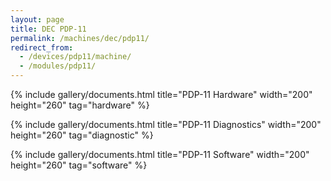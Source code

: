 ```yaml
---
layout: page
title: DEC PDP-11
permalink: /machines/dec/pdp11/
redirect_from:
  - /devices/pdp11/machine/
  - /modules/pdp11/
---
```


{% include gallery/documents.html title="PDP-11 Hardware" width="200" height="260" tag="hardware" %}

{% include gallery/documents.html title="PDP-11 Diagnostics" width="200" height="260" tag="diagnostic" %}

{% include gallery/documents.html title="PDP-11 Software" width="200" height="260" tag="software" %}
